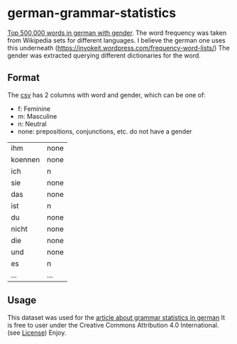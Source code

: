 # german-grammar-statistics

[Top 500,000 words in german with gender](german_top_50000_gender.csv).
The word frequency was taken from Wikipedia sets for different languages.
I believe the german one uses this underneath (https://invokeit.wordpress.com/frequency-word-lists/)
The gender was extracted querying different dictionaries for the word.

## Format
The [csv](german_top_50000_gender.csv) has 2 columns with word and gender, which can be one of:
  - f: Feminine
  - m: Masculine
  - n: Neutral
  - none: prepositions, conjunctions, etc. do not have a gender
  
|       |          |
|-------|----------|
| ihm   |	none   |
| koennen   |	none   |
| ich   |	n   |
| sie   |	none   |
| das   |	none   |
| ist   |	n   |
| du   |	none   |
| nicht   |	none   |
| die   |	none   |
| und   |	none   |
| es   |	n   |
| ...   |	...   |

  
## Usage

This dataset was used for the [article about grammar statistics in german](https://mejuto.co/statistical-grammar-guessing-a-germans-nouns-gender.html)
It is free to user under the Creative Commons Attribution 4.0 International. (see [License](LICENSE))
Enjoy.
